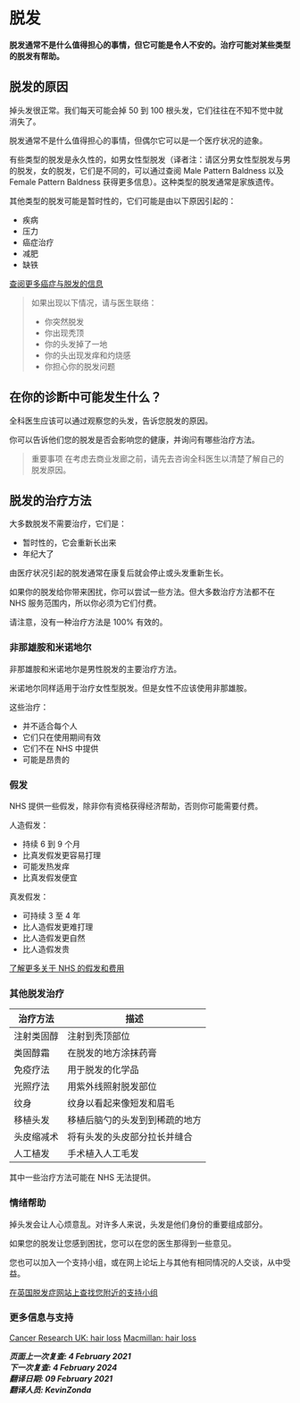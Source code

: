 # 脱发

**脱发通常不是什么值得担心的事情，但它可能是令人不安的。治疗可能对某些类型的脱发有帮助。**

## 脱发的原因

掉头发很正常。我们每天可能会掉 50 到 100 根头发，它们往往在不知不觉中就消失了。

脱发通常不是什么值得担心的事情，但偶尔它可以是一个医疗状况的迹象。

有些类型的脱发是永久性的，如男女性型脱发（译者注：请区分男女性型脱发与男的脱发，女的脱发，它们是不同的，可以通过查阅 Male Pattern Baldness 以及 Female Pattern Baldness 获得更多信息）。这种类型的脱发通常是家族遗传。

其他类型的脱发可能是暂时性的，它们可能是由以下原因引起的：

- 疾病
- 压力
- 癌症治疗
- 减肥
- 缺铁

<!-- FIXME: SUB LINK -->
[查阅更多癌症与脱发的信息](chemotherapy-cancer-and-hair-loss.md)

> 如果出现以下情况，请与医生联络：
> - 你突然脱发
> - 你出现秃顶
> - 你的头发掉了一地
> - 你的头出现发痒和灼烧感
> - 你担心你的脱发问题

## 在你的诊断中可能发生什么？

全科医生应该可以通过观察您的头发，告诉您脱发的原因。

你可以告诉他们您的脱发是否会影响您的健康，并询问有哪些治疗方法。

> 重要事项
> 在考虑去商业发廊之前，请先去咨询全科医生以清楚了解自己的脱发原因。

## 脱发的治疗方法

大多数脱发不需要治疗，它们是：

- 暂时性的，它会重新长出来
- 年纪大了

由医疗状况引起的脱发通常在康复后就会停止或头发重新生长。

<!-- FIXME: 潜在的区域性内容 -->
如果你的脱发给你带来困扰，你可以尝试一些方法。但大多数治疗方法都不在 NHS 服务范围内，所以你必须为它们付费。

请注意，没有一种治疗方法是 100% 有效的。

### 非那雄胺和米诺地尔

非那雄胺和米诺地尔是男性脱发的主要治疗方法。

米诺地尔同样适用于治疗女性型脱发。但是女性不应该使用非那雄胺。

这些治疗：

- 并不适合每个人
- 它们只在使用期间有效
- 它们不在 NHS 中提供
- 可能是昂贵的

### 假发

<!-- FIXME: 潜在的区域性内容 -->
NHS 提供一些假发，除非你有资格获得经济帮助，否则你可能需要付费。

人造假发：

- 持续 6 到 9 个月
- 比真发假发更容易打理
- 可能发热发痒
- 比真发假发便宜

真发假发：

- 可持续 3 至 4 年
- 比人造假发更难打理
- 比人造假发更自然
- 比人造假发贵

<!-- FIXME: 潜在的区域性内容 -->
[了解更多关于 NHS 的假发和费用](https://www.nhs.uk/using-the-nhs/help-with-health-costs/wigs-and-fabric-supports-on-the-nhs/)

### 其他脱发治疗

| 治疗方法 | 描述 |
| --- | --- |
| 注射类固醇 | 注射到秃顶部位 |
| 类固醇霜 | 在脱发的地方涂抹药膏 |
| 免疫疗法	| 用于脱发的化学品 |
| 光照疗法 | 用紫外线照射脱发部位 |
| 纹身 | 纹身以看起来像短发和眉毛 |
| 移植头发 | 移植后脑勺的头发到到稀疏的地方 |
| 头皮缩减术 | 将有头发的头皮部分拉长并缝合 |
| 人工植发 | 手术植入人工毛发 |

<!-- FIXME: 潜在的区域性内容 -->
其中一些治疗方法可能在 NHS 无法提供。

### 情绪帮助

掉头发会让人心烦意乱。对许多人来说，头发是他们身份的重要组成部分。

如果您的脱发让您感到困扰，您可以在您的医生那得到一些意见。

您也可以加入一个支持小组，或在网上论坛上与其他有相同情况的人交谈，从中受益。

<!-- FIXME: 潜在的区域性内容 -->
[在英国脱发症网站上查找您附近的支持小组](https://www.alopecia.org.uk/Pages/Category/find-a-support-group?Take=10)

### 更多信息与支持

[Cancer Research UK: hair loss](https://www.cancerresearchuk.org/about-cancer/coping/physically/changes-appearance/hair-loss)
[Macmillan: hair loss](https://www.macmillan.org.uk/cancer-information-and-support/impacts-of-cancer/hair-loss)

***页面上一次复查: 4 February 2021  
下一次复查: 4 February 2024  
翻译日期: 09 February 2021  
翻译人员: KevinZonda***
